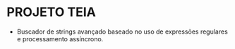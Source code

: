 PROJETO TEIA
=======

- Buscador de strings avançado baseado no uso de expressões regulares e processamento assíncrono.